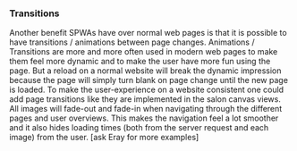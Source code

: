 ### Transitions
Another benefit SPWAs have over normal web pages is that it is possible to have transitions / animations between page changes.
Animations / Transitions are more and more often used in modern web pages to make them feel more dynamic and to make the user have more fun using the page. But a reload on a normal website will break the dynamic impression because the page will simply turn blank on page change until the new page is loaded. To make the user-experience on a website consistent one could add page transitions like they are implemented in the salon canvas views. All images will fade-out and fade-in when navigating through the different pages and user overviews. This makes the navigation feel a lot smoother and it also hides loading times (both from the server request and each image) from the user. [ask Eray for more examples]
